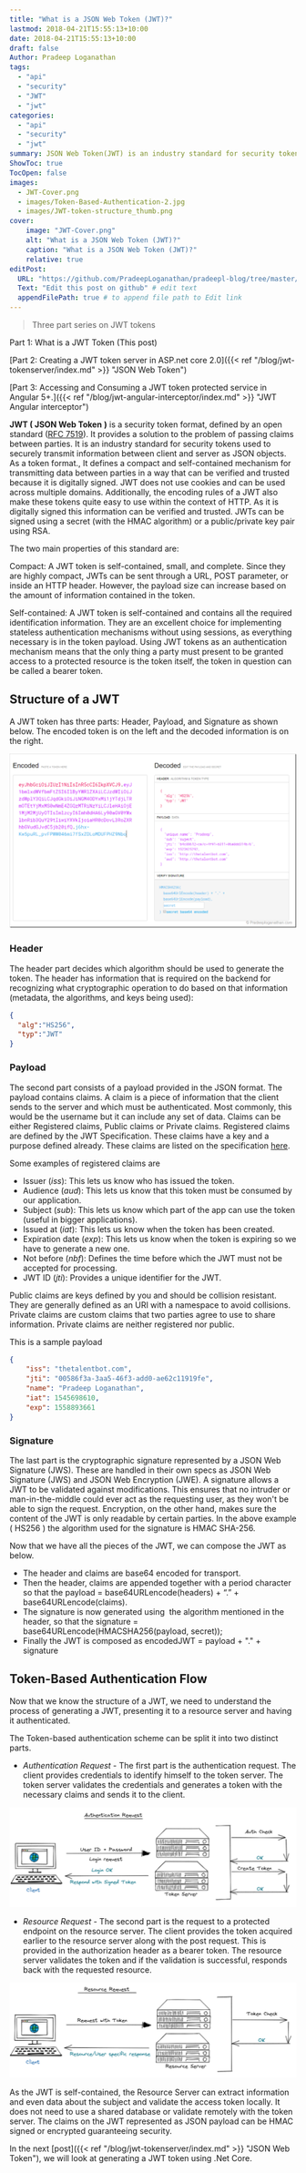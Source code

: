 ```yaml
---
title: "What is a JSON Web Token (JWT)?"
lastmod: 2018-04-21T15:55:13+10:00
date: 2018-04-21T15:55:13+10:00
draft: false
Author: Pradeep Loganathan
tags: 
  - "api"   
  - "security"
  - "JWT"
  - "jwt"
categories: 
  - "api"
  - "security"
  - "jwt"
summary: JSON Web Token(JWT) is an industry standard for security tokens used to securely transmit information between client and server as JSON objects.It provides a solution to the problem of passing claims between parties. 
ShowToc: true
TocOpen: false
images:
  - JWT-Cover.png
  - images/Token-Based-Authentication-2.jpg
  - images/JWT-token-structure_thumb.png
cover:
    image: "JWT-Cover.png"
    alt: "What is a JSON Web Token (JWT)?"
    caption: "What is a JSON Web Token (JWT)?"
    relative: true
editPost:
  URL: "https://github.com/PradeepLoganathan/pradeepl-blog/tree/master/content"
  Text: "Edit this post on github" # edit text
  appendFilePath: true # to append file path to Edit link
---
```

> Three part series on JWT tokens

Part 1: What is a JWT Token (This post) 

[Part 2: Creating a JWT token server in ASP.net core 2.0]({{< ref "/blog/jwt-tokenserver/index.md" >}} "JSON Web Token")  

[Part 3: Accessing and Consuming a JWT token protected service in Angular 5+.]({{< ref "/blog/jwt-angular-interceptor/index.md" >}} "JWT Angular interceptor")

 **JWT ( JSON Web Token** **)** is a security token format, defined by an open standard ([RFC 7519](https://tools.ietf.org/html/rfc7519)). It provides a solution to the problem of passing claims between parties. It is an industry standard for security tokens used to securely transmit information between client and server as JSON objects. As a token format., It defines a compact and self-contained mechanism for transmitting data between parties in a way that can be verified and trusted because it is digitally signed. JWT does not use cookies and can be used across multiple domains. Additionally, the encoding rules of a JWT also make these tokens quite easy to use within the context of HTTP. As it is digitally signed this information can be verified and trusted. JWTs can be signed using a secret (with the HMAC algorithm) or a public/private key pair using RSA.

The two main properties of this standard are:

Compact: A JWT token is self-contained, small, and complete. Since they are highly compact, JWTs can be sent through a URL, POST parameter, or inside an HTTP header. However, the payload size can increase based on the amount of information contained in the token.  
  
Self-contained: A JWT token is self-contained and contains all the required identification information. They are an excellent choice for implementing stateless authentication mechanisms without using sessions, as everything necessary is in the token payload. Using JWT tokens as an authentication mechanism means that the only thing a party must present to be granted access to a protected resource is the token itself, the token in question can be called a bearer token.

## Structure of a JWT

A JWT token has three parts: Header, Payload, and Signature as shown below. The encoded token is on the left and the decoded information is on the right.

![JWT token structure](images/JWT-token-structure_thumb.png "JWT token structure")

### Header

The header part decides which algorithm should be used to generate the token. The header has information that is required on the backend for recognizing what cryptographic operation to do based on that information (metadata, the algorithms, and keys being used):

```json
{
  "alg":"HS256",
  "typ":"JWT"
}
```

### Payload

The second part consists of a payload provided in the JSON format. The payload contains claims.  A claim is a piece of information that the client sends to the server and which must be authenticated. Most commonly, this would be the username but it can include any set of data. Claims can be either Registered claims, Public claims or Private claims. Registered claims are defined by the JWT Specification. These claims have a key and a purpose defined already. These claims are listed on the specification [here](https://tools.ietf.org/html/draft-ietf-oauth-json-web-token-32#section-4.1).

Some examples of registered claims are

- Issuer (_iss_): This lets us know who has issued the token.
- Audience (_aud_): This lets us know that this token must be consumed by our application.
- Subject (_sub_): This lets us know which part of the app can use the token (useful in bigger applications).
- Issued at (_iat_): This lets us know when the token has been created.
- Expiration date (_exp_): This lets us know when the token is expiring so we have to generate a new one.
- Not before (_nbf_): Defines the time before which the JWT must not be accepted for processing.
- JWT ID (_jti_): Provides a unique identifier for the JWT.

Public claims are keys defined by you and should be collision resistant. They are generally defined as an URI with a namespace to avoid collisions. Private claims are custom claims that two parties agree to use to share information. Private claims are neither registered nor public.

This is a sample payload

```json
{
    "iss": "thetalentbot.com",
    "jti": "00586f3a-3aa5-46f3-add0-ae62c11919fe",
    "name": "Pradeep Loganathan",
    "iat": 1545698610,
    "exp": 1558893661
}
```

### Signature

The last part is the cryptographic signature represented by a JSON Web Signature (JWS). These are handled in their own specs as JSON Web Signature (JWS) and JSON Web Encryption (JWE). A signature allows a JWT to be validated against modifications. This ensures that no intruder or man-in-the-middle could ever act as the requesting user, as they won't be able to sign the request. Encryption, on the other hand, makes sure the content of the JWT is only readable by certain parties. In the above example ( HS256 ) the algorithm used for the signature is HMAC SHA-256.

Now that we have all the pieces of the JWT, we can compose the JWT as below.

- The header and claims are base64 encoded for transport.
- Then the header, claims are appended together with a period character so that the payload = base64URLencode(headers) + “.” + base64URLencode(claims).
- The signature is now generated using  the algorithm mentioned in the header, so that the signature = base64URLencode(HMACSHA256(payload, secret));
- Finally the JWT is composed as encodedJWT = payload + "." + signature

## Token-Based Authentication Flow

Now that we know the structure of a JWT, we need to understand the process of generating a JWT, presenting it to a resource server and having it authenticated.

The Token-based authentication scheme can be split it into two distinct parts.

- _Authentication Request_ - The first part is the authentication request. The client provides credentials to identify himself to the token server. The token server validates the credentials and generates a token with the necessary claims and sends it to the client.

![Token based authentication](images/JWT%20Authentication%20Request.png)

- _Resource Request_ - The second part is the request to a protected endpoint on the resource server. The client provides the token acquired earlier to the resource server along with the post request. This is provided in the authorization header as a bearer token. The resource server validates the token and if the validation is successful, responds back with the requested resource.

![Token based authentication](images/JWT%20Resource%20Request.png)

As the JWT is self-contained, the Resource Server can extract information and even data about the subject and validate the access token locally. It does not need to use a shared database or validate remotely with the token server. The claims on the JWT represented as JSON payload can be HMAC signed or encrypted guaranteeing security.

In the next [post]({{< ref "/blog/jwt-tokenserver/index.md" >}} "JSON Web Token"), we will look at generating a JWT token using .Net Core.